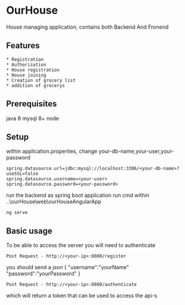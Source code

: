 #   OurHouse

House managing application, contains both Backend And Fronend

## Features
    * Registration
    * Authorization
    * House registration
    * House joining
    * Creation of grocery list
    * addition of grocerys


## Prerequisites
java 8
mysql 8+
node

## Setup
within application.properties, change your-db-name,your-user,your-password

```
spring.datasource.url=jdbc:mysql://localhost:3306/<your-db-name>?useSSL=false
spring.datasource.username=<your-user>
spring.datasource.password=<your-password>
```

run the backend as spring boot application
run cmd within ..\ourHouse\web\ourHouseAngularApp 
```
ng serve
```

## Basic usage
To be able to access the server you will need to authenticate
```
Post Request - http://<your-ip>:8080/register
```
you should send a json
{
"username":"yourName"
"password":"yourPassword"
}

```
Post Request - http://<your-ip>:8080/authenticate
```
which will return a token that can be used to access the api-s

